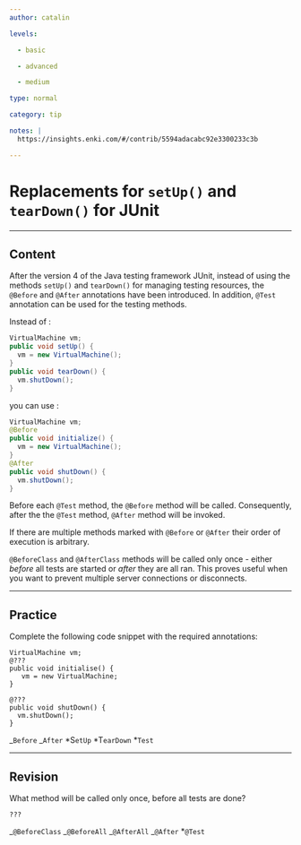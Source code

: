 ```yaml
---
author: catalin

levels:

  - basic

  - advanced

  - medium

type: normal

category: tip

notes: |
  https://insights.enki.com/#/contrib/5594adacabc92e3300233c3b

---
```


# Replacements for `setUp()` and `tearDown()` for **JUnit**

---

## Content

After the version 4 of the Java testing framework JUnit, instead of using the methods `setUp()` and `tearDown()` for managing testing resources, the `@Before` and `@After` annotations have been introduced. In addition, `@Test` annotation can be used for the testing methods.

Instead of :

```java
VirtualMachine vm;
public void setUp() {
  vm = new VirtualMachine();
}
public void tearDown() {
  vm.shutDown();
}
```

you can use :

```java
VirtualMachine vm;
@Before
public void initialize() {
  vm = new VirtualMachine();
}
@After
public void shutDown() {
  vm.shutDown();
}
```

Before each `@Test` method, the `@Before` method will be called. Consequently, after the the `@Test` method, `@After` method will be invoked.

If there are multiple methods marked with `@Before` or `@After` their order of execution is arbitrary.

`@BeforeClass` and `@AfterClass` methods
will be called only once - either _before_ all tests are started or _after_ they are all ran. This proves useful when you want to prevent multiple server connections or disconnects.

---

## Practice

Complete the following code snippet with the required annotations:

```
VirtualMachine vm;
@???
public void initialise() {
   vm = new VirtualMachine;
}

@???
public void shutDown() {
  vm.shutDown();
}
```

_`Before`
_`After`
*S`etUp`
*T`earDown` \*`Test`

---

## Revision

What method will be called only once, before all tests are done?

`???`

_`@BeforeClass`
_`@BeforeAll`
_`@AfterAll`
_`@After` \*`@Test`
